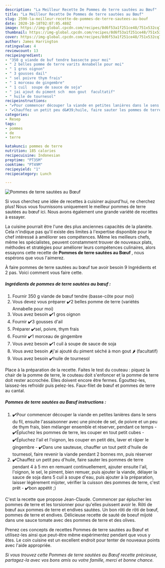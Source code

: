 ```yaml
---
description: "La Meilleur Recette De Pommes de terre sautées au Bœuf"
title: "La Meilleur Recette De Pommes de terre sautées au Bœuf"
slug: 2590-la-meilleur-recette-de-pommes-de-terre-sautees-au-bouf
date: 2020-10-18T02:07:05.488Z
image: https://img-global.cpcdn.com/recipes/8d6f53a1f251ce48/751x532cq70/pommes-de-terre-sautees-au-boeuf-photo-principale-de-la-recette.jpg
thumbnail: https://img-global.cpcdn.com/recipes/8d6f53a1f251ce48/751x532cq70/pommes-de-terre-sautees-au-boeuf-photo-principale-de-la-recette.jpg
cover: https://img-global.cpcdn.com/recipes/8d6f53a1f251ce48/751x532cq70/pommes-de-terre-sautees-au-boeuf-photo-principale-de-la-recette.jpg
author: James Harrington
ratingvalue: 4
reviewcount: 13
recipeingredient:
- "350 g viande de buf tendre bassecte pour moi"
- " 2 belles pomme de terre varits Annabelle pour moi"
- " 1 gros oignon"
- " 3 gousses dail"
- " sel poivre thym frais"
- " 1 morceau de gingembre"
- " 1 cuil  soupe de sauce de soja"
- " jai ajout du piment sch  mon gout  facultatif"
- " huile de tournesol"
recipeinstructions:
- "✔️Pour commencer découper la viande en petites lanières dans le sens du fil, ensuite l&#39;assaisonner avec une pincée de sel, de poivre et un peu de thym frais, bien mélanger ensemble et réserver, pendant ce temps ✔️Épluchez les pommes de terre, les couper en tout petit cubes ✔️Épluchez l&#39;ail et l&#39;oignon, les couper en petit dés, laver et râper le gingembre ✔️Dans une sauteuse, chauffer un tout petit d&#39;huile de tournesol, faire revenir la viande pendant 2 bonnes mn, puis réserver"
- "✔️Chauffez un petit peu d&#39;huile, faire sauter les pommes de terre pendant 4 à 5 mn en remuant continuellement, ajouter ensuite l&#39;ail, l&#39;oignon, le sel, le piment, bien remuer, puis ajouter la viande, délayer la sauce de soja dans 5 cuil à soupe d&#39;eau, puis ajouter à la préparation, laisser légèrement mijoter, vérifier la cuisson des pommes de terre, c&#39;est prêt  ✔️bon appétit ;)"
categories:
- Resep
tags:
- pommes
- de
- terre

katakunci: pommes de terre 
nutrition: 185 calories
recipecuisine: Indonesian
preptime: "PT35M"
cooktime: "PT49M"
recipeyield: "1"
recipecategory: Lunch

---
```



![Pommes de terre sautées au Bœuf](https://img-global.cpcdn.com/recipes/8d6f53a1f251ce48/751x532cq70/pommes-de-terre-sautees-au-boeuf-photo-principale-de-la-recette.jpg)

Si vous cherchez une idée de recettes à cuisiner aujourd'hui, ne cherchez plus! Nous vous fournissons uniquement le meilleur pommes de terre sautées au bœuf ici. Nous avons également une grande variété de recettes à essayer.

La cuisine pourrait être l'une des plus anciennes capacités de la planète. Cela n'indique pas qu'il existe des limites à l'expertise disponible pour le chef intéressé à améliorer ses compétences. Même les meilleurs chefs, même les spécialistes, peuvent constamment trouver de nouveaux plats, méthodes et stratégies pour améliorer leurs compétences culinaires, alors essayons cette recette de <strong> Pommes de terre sautées au Bœuf </strong>, nous espérons que vous l'aimerez.

<!--inarticleads1-->

À faire pommes de terre sautées au bœuf tue avoir besoin 9 Ingrédients et 2 pas. Voici comment vous faire cette.

##### Ingrédients de pommes de terre sautées au bœuf :

1. Fournir 350 g viande de bœuf tendre (basse-côte pour moi)
1. Vous devez vous préparer  ✔️2 belles pomme de terre (variétés Annabelle pour moi)
1. Vous avez besoin  ✔️1 gros oignon
1. Fournir  ✔️3 gousses d&#39;ail
1. Préparer  ✔️sel, poivre, thym frais
1. Fournir  ✔️1 morceau de gingembre
1. Vous avez besoin  ✔️1 cuil à soupe de sauce de soja
1. Vous avez besoin  🌶️j&#39;ai ajouté du piment séché à mon gout 🌶️ (facultatif)
1. Vous avez besoin  ✔️huile de tournesol


Place à la préparation de la recette. Faites le test du couteau : piquez la chair de la pomme de terre, le couteau doit s&#39;enfoncer et la pomme de terre doit rester accrochée. Elles doivent encore être fermes. Égouttez-les, laissez-les refroidir puis pelez-les. Faux-filet de bœuf et pommes de terre au cantal. 

<!--inarticleads2-->

##### Pommes de terre sautées au Bœuf instructions :

1. ✔️Pour commencer découper la viande en petites lanières dans le sens du fil, ensuite l&#39;assaisonner avec une pincée de sel, de poivre et un peu de thym frais, bien mélanger ensemble et réserver, pendant ce temps - ✔️Épluchez les pommes de terre, les couper en tout petit cubes - ✔️Épluchez l&#39;ail et l&#39;oignon, les couper en petit dés, laver et râper le gingembre - ✔️Dans une sauteuse, chauffer un tout petit d&#39;huile de tournesol, faire revenir la viande pendant 2 bonnes mn, puis réserver
1. ✔️Chauffez un petit peu d&#39;huile, faire sauter les pommes de terre pendant 4 à 5 mn en remuant continuellement, ajouter ensuite l&#39;ail, l&#39;oignon, le sel, le piment, bien remuer, puis ajouter la viande, délayer la sauce de soja dans 5 cuil à soupe d&#39;eau, puis ajouter à la préparation, laisser légèrement mijoter, vérifier la cuisson des pommes de terre, c&#39;est prêt  - ✔️bon appétit ;)


C&#39;est la recette que propose Jean-Claude. Commencer par éplucher les pommes de terre et les torsionner pour qu&#39;elles puissent avoir le. Rôti de bœuf aux pommes de terre et endives sautées. Un bon rôti de rôti de bœuf, pommes de terre et endives. Délicieuse recette de sauté de boeuf mijoté dans une sauce tomate avec des pommes de terre et des olives. 

<!--inarticleads1-->

<p>
Prenez ces concepts de recettes Pommes de terre sautées au Bœuf et utilisez-les ainsi que peut-être même expérimentez pendant que vous y êtes. Le coin cuisine est un excellent endroit pour tenter de nouveaux points avec l'aide appropriée.
</p>

<p>
<i>Si vous trouvez cette Pommes de terre sautées au Bœuf recette précieuse, partagez-la avec vos bons amis ou votre famille, merci et bonne chance.</i>
</p>
